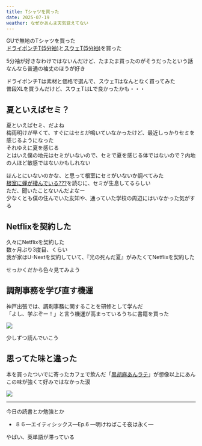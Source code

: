```yaml
---
title: Tシャツを買った
date: 2025-07-19
weather: なぜかあんま天気覚えてない
---
```

GUで無地のTシャツを買った  
[ドライポンチT(5分袖)](https://www.gu-global.com/jp/ja/products/E357051-000/00?colorDisplayCode=58&sizeDisplayCode=004)と[スウェT(5分袖)](https://www.gu-global.com/jp/ja/products/E349488-000/00?colorDisplayCode=02&sizeDisplayCode=004)を買った

5分袖が好きなわけではないんだけど、たまたま買ったのがそうだったという話  
なんなら普通の袖丈のほうが好き

ドライポンチTは素材と価格で選んで、スウェTはなんとなく買ってみた  
普段XLを買うんだけど、スウェTはLで良かったかも・・・

## 夏といえばセミ？
夏といえばセミ、だよね  
梅雨明けが早くて、すぐにはセミが鳴いていなかったけど、最近しっかりセミを感じるようになった  
それゆえに夏を感じる  
とはいえ僕の地元はセミがいないので、セミで夏を感じる体ではないので？内地の人ほど敏感ではないかもしれない

ほんとにいないのかな、と思って根室にセミがいないか調べてみた  
[根室に蝉が棲んでいる???](https://nimuorojyuku.seesaa.net/article/2009-06-29-1.html)を読むに、セミが生息してるらしい  
ただ、聞いたことないんだよなー  
少なくとも僕の住んでいた友知や、通っていた学校の周辺にはいなかった気がする

## Netflixを契約した
久々にNetflixを契約した  
数ヶ月ぶり3度目、くらい  
我が家はU-Nextを契約していて、『光の死んだ夏』がみたくてNetflixを契約した

せっかくだから色々見てみよう

## 調剤事務を学び直す機運
神戸出張では、調剤事務に関することを研修として学んだ  
「よし、学ぶぞー！」と言う機運が高まっているうちに書籍を買った

![](https://images.kechiiiiin.com/diary/20250921155201.jpeg)

少しずつ読んでいこう

## 思ってた味と違った
本を買ったついでに寄ったカフェで飲んだ「[黒胡麻あんラテ](https://www.nanasgreentea.com/products/black-sesame-bean-paste-latte)」が想像以上にあんこの味が強くて好みではなかった涙

![](https://images.kechiiiiin.com/diary/20250921155211.jpeg)

---

今日の読書とか勉強とか
- ８６―エイティシックス―Ep.6 ―明けねばこそ夜は永く―

やばい、英単語が滞っている
